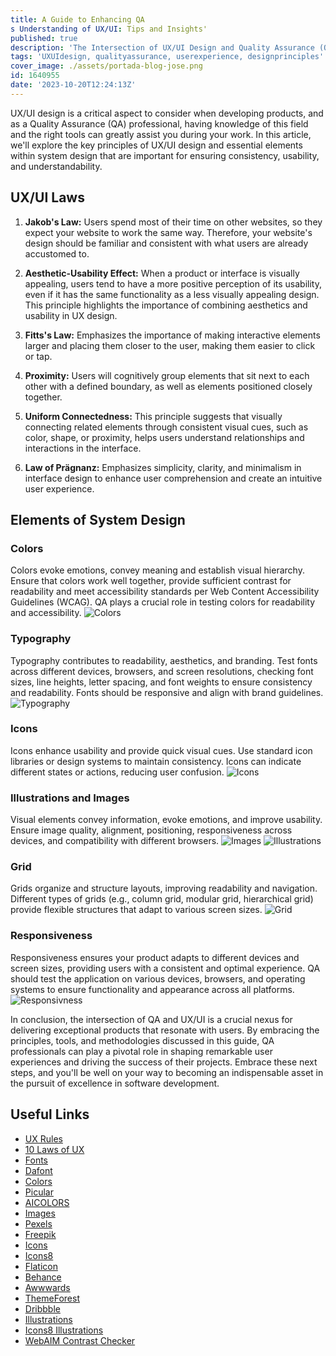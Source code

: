 ```yaml
---
title: A Guide to Enhancing QA
s Understanding of UX/UI: Tips and Insights'
published: true
description: 'The Intersection of UX/UI Design and Quality Assurance (QA). User Experience (UX) and User Interface (UI) design are integral aspects of product development that deeply influence users satisfaction and products success. As a Quality Assurance (QA) professional, understanding the principles of UX/UI design and how they impact your work is essential. In this article, we will delve into the key UX/UI laws and explore critical elements within system design. By gaining insights into these principles and elements, QAs can effectively identify inconsistencies, ensure user-friendly interfaces, and contribute to the overall success of the product. Join us on this journey through the world of UX/UI design, where form meets functionality, and usability reigns supreme.'
tags: 'UXUIdesign, qualityassurance, userexperience, designprinciples'
cover_image: ./assets/portada-blog-jose.png
id: 1640955
date: '2023-10-20T12:24:13Z'
---
```


UX/UI design is a critical aspect to consider when developing products, and as a Quality Assurance (QA) professional, having knowledge of this field and the right tools can greatly assist you during your work. In this article, we'll explore the key principles of UX/UI design and essential elements within system design that are important for ensuring consistency, usability, and understandability.

## UX/UI Laws

1. **Jakob's Law:** Users spend most of their time on other websites, so they expect your website to work the same way. Therefore, your website's design should be familiar and consistent with what users are already accustomed to.

2. **Aesthetic-Usability Effect:** When a product or interface is visually appealing, users tend to have a more positive perception of its usability, even if it has the same functionality as a less visually appealing design. This principle highlights the importance of combining aesthetics and usability in UX design.

3. **Fitts's Law:** Emphasizes the importance of making interactive elements larger and placing them closer to the user, making them easier to click or tap.

4. **Proximity:** Users will cognitively group elements that sit next to each other with a defined boundary, as well as elements positioned closely together.

5. **Uniform Connectedness:** This principle suggests that visually connecting related elements through consistent visual cues, such as color, shape, or proximity, helps users understand relationships and interactions in the interface.

6. **Law of Prägnanz:** Emphasizes simplicity, clarity, and minimalism in interface design to enhance user comprehension and create an intuitive user experience.

## Elements of System Design

### Colors

Colors evoke emotions, convey meaning and establish visual hierarchy. Ensure that colors work well together, provide sufficient contrast for readability and meet accessibility standards per Web Content Accessibility Guidelines (WCAG). QA plays a crucial role in testing colors for readability and accessibility.
![Colors](./assets/colorscloudxuxuiqa.png)

### Typography

Typography contributes to readability, aesthetics, and branding. Test fonts across different devices, browsers, and screen resolutions, checking font sizes, line heights, letter spacing, and font weights to ensure consistency and readability. Fonts should be responsive and align with brand guidelines.
![Typography](./assets/fontscloudxuxuiqa.png)

### Icons

Icons enhance usability and provide quick visual cues. Use standard icon libraries or design systems to maintain consistency. Icons can indicate different states or actions, reducing user confusion.
![Icons](./assets/iconscloudxuxuiqa.png)

### Illustrations and Images

Visual elements convey information, evoke emotions, and improve usability. Ensure image quality, alignment, positioning, responsiveness across devices, and compatibility with different browsers.
![Images](./assets/imagescloudxuxuiqa.png)
![Illustrations](./assets/illustration1scloudxuxuiqa.png)

### Grid

Grids organize and structure layouts, improving readability and navigation. Different types of grids (e.g., column grid, modular grid, hierarchical grid) provide flexible structures that adapt to various screen sizes.
![Grid](./assets/gridcloudxuxuiqa.png)

### Responsiveness

Responsiveness ensures your product adapts to different devices and screen sizes, providing users with a consistent and optimal experience. QA should test the application on various devices, browsers, and operating systems to ensure functionality and appearance across all platforms.
![Responsivness](./assets/responsivnesscloudxuxuiqa.png)

In conclusion, the intersection of QA and UX/UI is a crucial nexus for delivering exceptional products that resonate with users. By embracing the principles, tools, and methodologies discussed in this guide, QA professionals can play a pivotal role in shaping remarkable user experiences and driving the success of their projects. Embrace these next steps, and you'll be well on your way to becoming an indispensable asset in the pursuit of excellence in software development.

## Useful Links

- [UX Rules](https://lawsofux.com/)
- [10 Laws of UX](https://uizard.io/blog/10-laws-of-ux-you-need-to-know/)
- [Fonts](https://fonts.google.com/)
- [Dafont](https://www.dafont.com/)
- [Colors](https://colors.eva.design/)
- [Picular](https://picular.co/)
- [AICOLORS](https://aicolors.co/)
- [Images](https://unsplash.com/)
- [Pexels](https://www.pexels.com/)
- [Freepik](https://www.freepik.com/popular-photos)
- [Icons](https://freeicons.io/)
- [Icons8](https://icons8.com/)
- [Flaticon](https://www.flaticon.com/)
- [Behance](https://www.behance.net/)
- [Awwwards](https://www.awwwards.com/)
- [ThemeForest](https://themeforest.net/)
- [Dribbble](https://dribbble.com/search/ux)
- [Illustrations](https://www.freepik.com/vectors/illustrations)
- [Icons8 Illustrations](https://icons8.com/illustrations)
- [WebAIM Contrast Checker](https://webaim.org/resources/contrastchecker/)
